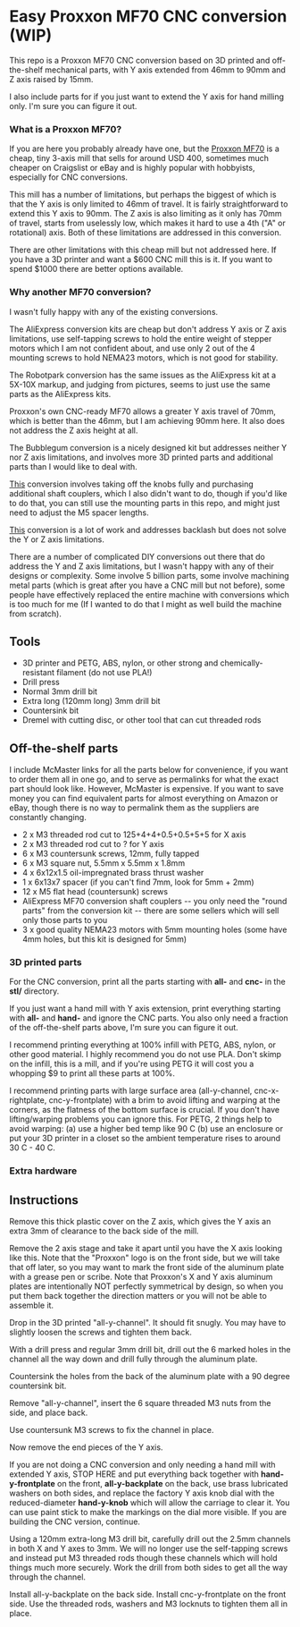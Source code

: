 # Easy Proxxon MF70 CNC conversion (WIP)

This repo is a Proxxon MF70 CNC conversion based on 3D printed and off-the-shelf mechanical parts, with Y axis extended from 46mm to 90mm and Z axis raised by 15mm.

I also include parts for if you just want to extend the Y axis for hand milling only. I'm sure you can figure it out.

### What is a Proxxon MF70?

If you are here you probably already have one, but the [Proxxon MF70](https://www.proxxon.com/us/micromot/37110.php) is a cheap, tiny 3-axis mill that sells for around USD 400, sometimes much cheaper on Craigslist or eBay and is highly popular with hobbyists, especially for CNC conversions.

This mill has a number of limitations, but perhaps the biggest of which is that the Y axis is only limited to 46mm of travel. It is fairly straightforward to extend this Y axis to 90mm. The Z axis is also limiting as it only has 70mm of travel, starts from uselessly low, which makes it hard to use a 4th ("A" or rotational) axis. Both of these limitations are addressed in this conversion.

There are other limitations with this cheap mill but not addressed here. If you have a 3D printer and want a $600 CNC mill this is it. If you want to spend $1000 there are better options available.

### Why another MF70 conversion?

I wasn't fully happy with any of the existing conversions.

The AliExpress conversion kits are cheap but don't address Y axis or Z axis limitations, use self-tapping screws to hold the entire weight of stepper motors which I am not confident about, and use only 2 out of the 4 mounting screws to hold NEMA23 motors, which is not good for stability.

The Robotpark conversion has the same issues as the AliExpress kit at a 5X-10X markup, and judging from pictures, seems to just use the same parts as the AliExpress kits.

Proxxon's own CNC-ready MF70 allows a greater Y axis travel of 70mm, which is better than the 46mm, but I am achieving 90mm here. It also does not address the Z axis height at all.

The Bubblegum conversion is a nicely designed kit but addresses neither Y nor Z axis limitations, and involves more 3D printed parts and additional parts than I would like to deal with.

[This](http://www.jarkman.co.uk/catalog/cnc/mf70.htm) conversion involves taking off the knobs fully and purchasing additional shaft couplers, which I also didn't want to do, though if you'd like to do that, you can still use the mounting parts in this repo, and might just need to adjust the M5 spacer lengths.

[This](https://www.thingiverse.com/thing:4375769) conversion is a lot of work and addresses backlash but does not solve the Y or Z axis limitations.

There are a number of complicated DIY conversions out there that do address the Y and Z axis limitations, but I wasn't happy with any of their designs or complexity. Some involve 5 billion parts, some involve machining metal parts (which is great after you have a CNC mill but not before), some people have effectively replaced the entire machine with conversions which is too much for me (If I wanted to do that I might as well build the machine from scratch).

## Tools
* 3D printer and PETG, ABS, nylon, or other strong and chemically-resistant filament (do not use PLA!)
* Drill press
* Normal 3mm drill bit
* Extra long (120mm long) 3mm drill bit
* Countersink bit
* Dremel with cutting disc, or other tool that can cut threaded rods

## Off-the-shelf parts

I include McMaster links for all the parts below for convenience, if you want to order them all in one go, and to serve as permalinks for what the exact part should look like. However, McMaster is expensive. If you want to save money you can find equivalent parts for almost everything on Amazon or eBay, though there is no way to permalink them as the suppliers are constantly changing.

* 2 x M3 threaded rod cut to 125+4+4+0.5+0.5+5+5 for X axis
* 2 x M3 threaded rod cut to ? for Y axis
* 6 x M3 countersunk screws, 12mm, fully tapped
* 6 x M3 square nut, 5.5mm x 5.5mm x 1.8mm
* 4 x 6x12x1.5 oil-impregnated brass thrust washer
* 1 x 6x13x7 spacer (if you can't find 7mm, look for 5mm + 2mm)
* 12 x M5 flat head (countersunk) screws
* AliExpress MF70 conversion shaft couplers -- you only need the "round parts" from the conversion kit -- there are some sellers which will sell only those parts to you
* 3 x good quality NEMA23 motors with 5mm mounting holes (some have 4mm holes, but this kit is designed for 5mm)

### 3D printed parts

For the CNC conversion, print all the parts starting with **all-** and **cnc-** in the **stl/** directory.

If you just want a hand mill with Y axis extension, print everything starting with **all-** and **hand-** and ignore the CNC parts. You also only need a fraction of the off-the-shelf parts above, I'm sure you can figure it out.

I recommend printing everything at 100% infill with PETG, ABS, nylon, or other good material. I highly recommend you do not use PLA. Don't skimp on the infill, this is a mill, and if you're using PETG it will cost you a whopping $9 to print all these parts at 100%.

I recommend printing parts with large surface area (all-y-channel, cnc-x-rightplate, cnc-y-frontplate) with a brim to avoid lifting and warping at the corners, as the flatness of the bottom surface is crucial. If you don't have lifting/warping problems you can ignore this. For PETG, 2 things help to avoid warping: (a) use a higher bed temp like 90 C (b) use an enclosure or put your 3D printer in a closet so the ambient temperature rises to around 30 C - 40 C.

### Extra hardware

## Instructions

Remove this thick plastic cover on the Z axis, which gives the Y axis an extra 3mm of clearance to the back side of the mill.

Remove the 2 axis stage and take it apart until you have the X axis looking like this. Note that the "Proxxon" logo is on the front side, but we will take that off later, so you may want to mark the front side of the aluminum plate with a grease pen or scribe. Note that Proxxon's X and Y axis aluminum plates are intentionally NOT perfectly symmetrical by design, so when you put them back together the direction matters or you will not be able to assemble it.

Drop in the 3D printed "all-y-channel". It should fit snugly. You may have to slightly loosen the screws and tighten them back.

With a drill press and regular 3mm drill bit, drill out the 6 marked holes in the channel all the way down and drill fully through the aluminum plate.

Countersink the holes from the back of the aluminum plate with a 90 degree countersink bit.

Remove "all-y-channel", insert the 6 square threaded M3 nuts from the side, and place back.

Use countersunk M3 screws to fix the channel in place.

Now remove the end pieces of the Y axis.

If you are not doing a CNC conversion and only needing a hand mill with extended Y axis, STOP HERE and put everything back together with **hand-y-frontplate** on the front, **all-y-backplate** on the back, use brass lubricated washers on both sides, and replace the factory Y axis knob dial with the reduced-diameter **hand-y-knob** which will allow the carriage to clear it. You can use paint stick to make the markings on the dial more visible. If you are building the CNC version, continue.

Using a 120mm extra-long M3 drill bit, carefully drill out the 2.5mm channels in both X and Y axes to 3mm. We will no longer use the self-tapping screws and instead put M3 threaded rods though these channels which will hold things much more securely. Work the drill from both sides to get all the way through the channel.

Install all-y-backplate on the back side. Install cnc-y-frontplate on the front side. Use the threaded rods, washers and M3 locknuts to tighten them all in place.


